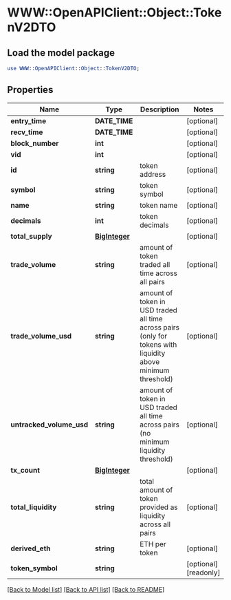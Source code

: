 # WWW::OpenAPIClient::Object::TokenV2DTO

## Load the model package
```perl
use WWW::OpenAPIClient::Object::TokenV2DTO;
```

## Properties
Name | Type | Description | Notes
------------ | ------------- | ------------- | -------------
**entry_time** | **DATE_TIME** |  | [optional] 
**recv_time** | **DATE_TIME** |  | [optional] 
**block_number** | **int** |  | [optional] 
**vid** | **int** |  | [optional] 
**id** | **string** | token address | [optional] 
**symbol** | **string** | token symbol | [optional] 
**name** | **string** | token name | [optional] 
**decimals** | **int** | token decimals | [optional] 
**total_supply** | [**BigInteger**](BigInteger.md) |  | [optional] 
**trade_volume** | **string** | amount of token traded all time across all pairs | [optional] 
**trade_volume_usd** | **string** | amount of token in USD traded all time across pairs (only for tokens with liquidity above minimum threshold) | [optional] 
**untracked_volume_usd** | **string** | amount of token in USD traded all time across pairs (no minimum liquidity threshold) | [optional] 
**tx_count** | [**BigInteger**](BigInteger.md) |  | [optional] 
**total_liquidity** | **string** | total amount of token provided as liquidity across all pairs | [optional] 
**derived_eth** | **string** | ETH per token | [optional] 
**token_symbol** | **string** |  | [optional] [readonly] 

[[Back to Model list]](../README.md#documentation-for-models) [[Back to API list]](../README.md#documentation-for-api-endpoints) [[Back to README]](../README.md)


